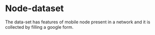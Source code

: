 # Node-dataset
The data-set has features of mobile node present in a network and it is collected by filling a google form. 
